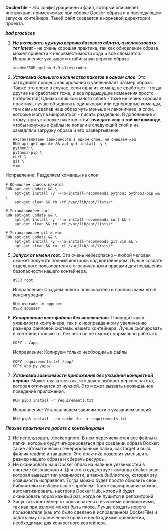 **Dockerfile** – это конфигурационный файл, который описывает инструкции, применяемые при сборке Docker-образа и в последующем запуске контейнера. Такой файл создается в корневой директории проекта. 

***bad practices***
1. ***Не указывать нужную версию базового образа, а использовать тег latest*** - не очень хорошая практика, так как обновление образа может привести к несовместимости кода и все сломается.
   Исправление: указываем стабильную версию образа
   ```
   <code>FROM python:3.9-slim</code>
   ```

3. ***Установка большого количества пакетов в одном слое***. Это затрудняет процесс кэширования и увеличивает размер образа. Также это плохо в случае, если одна из команд не сработает - тогда другие не сработают тоже, и все предыдущие изменения просто потеряются( 
Однако слишком много слоев - тоже не очень хорошая практика, лучше объединять одинаковые или однородные команды, тем самым сделав наш образ чуть меньше и лаконичнее, а слои, которые могут кэшироваться - писать раздельно. В дополнение к этому, при установке пакетов стоит **очищать кэш в той же команде**, чтобы ненужные файлы не попали в следующий слой и не замедляли загрузку образа и его развертывание.

   ```
   #Устанавливаем зависимости в одном слое, не очищаем кэш
   RUN apt-get update && apt-get install -y \
   python3 \
   python3-pip \
   curl \
   git \
   vim
   ```
   
  Исправление: Разделяем команды на слои 
  
   ```
   # Обновляем список пакетов
   RUN apt-get update && \
       apt-get install -y --no-install-recommends python3 python3-pip && \
       apt-get clean && rm -rf /var/lib/apt/lists/*
        
   # Устанавливаем curl
   RUN apt-get update && \
       apt-get install -y --no-install-recommends curl && \
       apt-get clean && rm -rf /var/lib/apt/lists/*
        
   # Устанавливаем git и vim
   RUN apt-get update && \
       apt-get install -y --no-install-recommends git vim && \
       apt-get clean && rm -rf /var/lib/apt/lists/*
   ```

5. ***Запуск от имени root***. Эти очень небезопасно – любой человек сможет получить полный контроль над контейнером. Лучше создать отдельного пользователя с ограниченными правами для повышения безопасности нашего контейнера.
   ```
   USER root
   ```
     Исправление: Создаем нового пользователя и прописываем его в конфигурации
   ```
   RUN useradd -m appuser
   USER appuser
   ```

6. ***Копирование всех файлов без исключения***. Приводит как к уязвимости контейнера, так и к неоправданному увеличению размера файловой системы нашего контейнера. Лучше скопировать в контейнер только то, без чего он не сможет нормально работать.
   ```
   COPY . /app
   ```
     Исправление: Копируем только необходимые файлы
   ```
   COPY requirements.txt /app/
   COPY app.py /app/
   ```

7. ***Установка зависимости приложения без указания конкретной версии***. Может оказаться так, что докер выберет версию пакета, которая отличается от нужной. Это может вызвать неожиданное поведение приложения.
   ```
   RUN pip3 install -r requirements.txt
   ```
     Исправление: Устанавливаем зависимости с указанием версий
   ```
   RUN pip3 install --no-cache-dir -r requirements.txt
   ```

***Плохие практики по работе с контейнерами***
1. Не использовать .dockerignore. В нем перечисляются все файлы и папки, которые будут игнорироваться при создании образа Docker: такие автоматически сгенерированные папки, как target и build, файлик readme и так далее. Это практика позволит уменьшить размер нашего образа и сберечь ресурсы.
2. Не сканировать наш Docker образ на наличие уязвимостей в системе безопасности. Для этого существует команда docker scan, которая выведет тип уязвимости, а также библиотеку, которая эту уязвимость исправляет. Тогда можно будет просто обновить свои библиотеки и избавиться от проблем! Также сканирование можно автоматизировать, настроив Docker Hub, который будет сканировать образ каждый раз, когда он пушится в репозиторий.
3. Запускать контейнер от пользователя с высокими привилегиями, так как при взломе может быть плохо. Лучше создать нового пользователя (как это было сделано в исправленном DockerFile) и задать ему ограниченные права и необходимые привилегии, необходимые для конкретного контейнера. 
